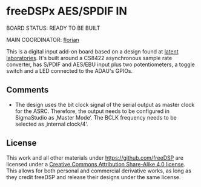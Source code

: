 # freeDSPx AES/SPDIF IN

BOARD STATUS: READY TO BE BUILT

MAIN COORDINATOR: [florian](https://github.com/FlorianPfeil)

This is a digital input add-on board based on a design found at [latent laboratories](http://www.latentlaboratories.com/dsp-01/). It's built around a CS8422 asynchronous sample rate converter, has S/PDIF and AES/EBU input plus two potentiometers, a toggle switch and a LED connected to the ADAU's GPIOs.

## Comments

* The design uses the bit clock signal of the serial output as master clock for the ASRC. Therefore, the output needs to be configured in SigmaStudio as ‚Master Mode‘. The BCLK frequency needs to be selected as ‚internal clock/4‘.

## License

This work and all other materials under https://github.com/freeDSP are licensed under a <a rel="license" href="http://creativecommons.org/licenses/by-sa/4.0/legalcode">Creative Commons Attribution Share-Alike 4.0 license</a>. This allows for both personal and commercial derivative works, as long as they credit freeDSP and release their designs under the same license. 
